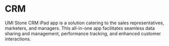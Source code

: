 # CRM
UMI Stone CRM iPad app is a solution catering to the sales representatives, marketers, and managers. This all-in-one app facilitates seamless data sharing and management, performance tracking, and enhanced customer interactions.
